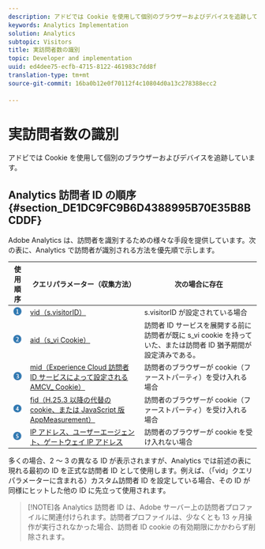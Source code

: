 ```yaml
---
description: アドビでは Cookie を使用して個別のブラウザーおよびデバイスを追跡しています。
keywords: Analytics Implementation
solution: Analytics
subtopic: Visitors
title: 実訪問者数の識別
topic: Developer and implementation
uuid: ed4dee75-ecfb-4715-8122-461983c7dd8f
translation-type: tm+mt
source-git-commit: 16ba0b12e0f70112f4c10804d0a13c278388ecc2

---
```



# 実訪問者数の識別

アドビでは Cookie を使用して個別のブラウザーおよびデバイスを追跡しています。

## Analytics 訪問者 ID の順序 {#section_DE1DC9FC9B6D4388995B70E35B8BCDDF}

Adobe Analytics は、訪問者を識別するための様々な手段を提供しています。次の表に、Analytics で訪問者が識別される方法を優先順で示します。

| 使用順序 | クエリパラメーター（収集方法） | 次の場合に存在 |
|---|---|---|
| ![](assets/step1_icon.png) | [vid（s.visitorID）](/help/implement/js-implementation/c-unique-visitors/visid-custom.md) | s.visitorID が設定されている場合 |
| ![](assets/step2_icon.png) | [aid（s_vi Cookie）](/help/implement/js-implementation/c-unique-visitors/visid-analytics.md) | 訪問者 ID サービスを展開する前に訪問者が既に s_vi cookie を持っていた、または訪問者 ID 猶予期間が設定済みである。 |
| ![](assets/step3_icon.png) | [mid（Experience Cloud 訪問者 ID サービスによって設定される AMCV_ Cookie）](https://marketing.adobe.com/resources/help/en_US/mcvid/) | 訪問者のブラウザーが cookie（ファーストパーティ）を受け入れる場合 |
| ![](assets/step4_icon.png) | [fid（H.25.3 以降の代替の cookie、または JavaScript 版 AppMeasurement）](/help/implement/js-implementation/c-unique-visitors/visid-fallback.md) | 訪問者のブラウザーが cookie（ファーストパーティ）を受け入れる場合 |
| ![](assets/step5_icon.png) | [IP アドレス、ユーザーエージェント、ゲートウェイ IP アドレス](/help/implement/js-implementation/c-unique-visitors/visid-fallback.md#section_104819D74C594ECE879144FCC5DEF4BF) | 訪問者のブラウザーが cookie を受け入れない場合 |

多くの場合、2 ～ 3 の異なる ID が表示されますが、Analytics では前述の表に現れる最初の ID を正式な訪問者 ID として使用します。例えば、（「vid」クエリパラメーターに含まれる）カスタム訪問者 ID を設定している場合、その ID が同様にヒットした他の ID に先立って使用されます。

> [!NOTE]各 Analytics 訪問者 ID は、Adobe サーバー上の訪問者プロファイルに関連付けられます。訪問者プロファイルは、少なくとも 13 ヶ月操作が実行されなかった場合、訪問者 ID cookie の有効期限にかかわらず削除されます。
